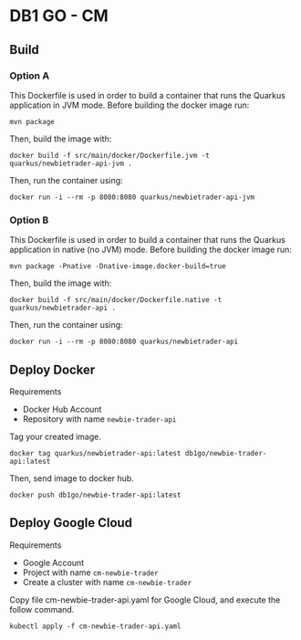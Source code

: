 # DB1 GO - CM

## Build

### Option A

This Dockerfile is used in order to build a container that runs the Quarkus application in JVM mode. Before building the docker image run:

`mvn package`

Then, build the image with:

`docker build -f src/main/docker/Dockerfile.jvm -t quarkus/newbietrader-api-jvm .`

Then, run the container using:

`docker run -i --rm -p 8080:8080 quarkus/newbietrader-api-jvm`

### Option B

This Dockerfile is used in order to build a container that runs the Quarkus application in native (no JVM) mode. Before building the docker image run:

`mvn package -Pnative -Dnative-image.docker-build=true`

Then, build the image with:

`docker build -f src/main/docker/Dockerfile.native -t quarkus/newbietrader-api .`

Then, run the container using:

`docker run -i --rm -p 8080:8080 quarkus/newbietrader-api`

## Deploy Docker

Requirements

* Docker Hub Account
* Repository with name `newbie-trader-api`

Tag your created image.

`docker tag quarkus/newbietrader-api:latest db1go/newbie-trader-api:latest`

Then, send image to docker hub.

`docker push db1go/newbie-trader-api:latest`

## Deploy Google Cloud

Requirements

* Google Account
* Project with name `cm-newbie-trader`
* Create a cluster with name `cm-newbie-trader`

Copy file cm-newbie-trader-api.yaml for Google Cloud, and execute the follow command.

`kubectl apply -f cm-newbie-trader-api.yaml`